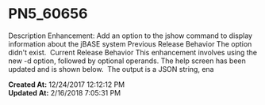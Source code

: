 # PN5_60656

Description Enhancement: Add an option to the jshow command to display information about the jBASE system Previous Release Behavior The option didn't exist.  Current Release Behavior This enhancement involves using the new -d option, followed by optional operands. The help screen has been updated and is shown below.  The output is a JSON string, ena  

**Created At:** 12/24/2017 12:12:12 PM  
**Updated At:** 2/16/2018 7:05:31 PM  

